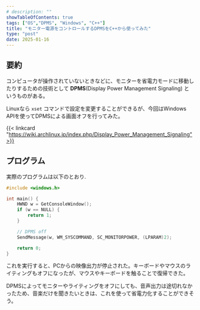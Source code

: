 ```yaml
---
# description: ""
showTableOfContents: true
tags: ["OS","DPMS", "Windows", "C++"]
title: "モニター電源をコントロールするDPMSをC++から使ってみた"
type: "post"
date: 2025-01-16
---
```


## 要約
コンピュータが操作されていないときなどに、モニターを省電力モードに移動したりするための技術として **DPMS**(Display Power Management Signaling) というものがある。

Linuxなら `xset` コマンドで設定を変更することができるが、今回はWindows APIを使ってDPMSによる画面オフを行ってみた。

{{< linkcard "https://wiki.archlinux.jp/index.php/Display_Power_Management_Signaling">}}


## プログラム
実際のプログラムは以下のとおり. 

```c++
#include <windows.h>

int main() {
    HWND w = GetConsoleWindow();
    if (w == NULL) {
        return 1;
    }

    // DPMS off
    SendMessage(w, WM_SYSCOMMAND, SC_MONITORPOWER, (LPARAM)2);

    return 0;
}
```

これを実行すると、PCからの映像出力が停止された。キーボードやマウスのライティングもオフになったが、マウスやキーボードを触ることで復帰できた。

DPMSによってモニターやライティングをオフにしても、音声出力は途切れなかったため、音楽だけを聞きたいときは、これを使って省電力化することができそう。